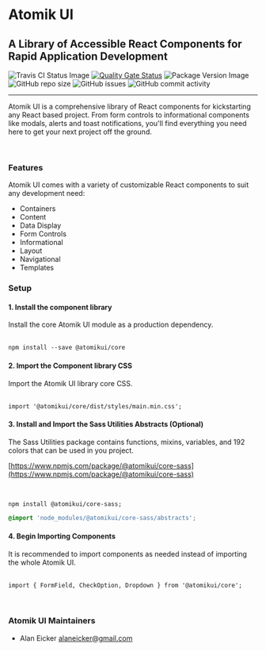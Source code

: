 <h1 id="brand-heading">Atomik UI</h1>
<h2 id="brand-subheading">A Library of Accessible React Components for Rapid Application Development</h2>

![Travis CI Status Image](https://travis-ci.com/alaneicker1975/atomik-ui.svg?branch=master)
[![Quality Gate Status](https://sonarcloud.io/api/project_badges/measure?project=alaneicker1975_atomik-ui&metric=alert_status)](https://sonarcloud.io/dashboard?id=alaneicker1975_atomik-ui)
![Package Version Image](https://badgen.net/npm/v/@atomikui/core)
![GitHub repo size](https://img.shields.io/github/repo-size/alaneicker1975/atomik-ui)
![GitHub issues](https://img.shields.io/github/issues-raw/alaneicker1975/atomik-ui)
![GitHub commit activity](https://img.shields.io/github/commit-activity/y/alaneicker1975/atomik-ui)

<hr />

Atomik UI is a comprehensive library of React components for kickstarting any React based project. From form controls to informational components like modals, alerts and toast notifications, you'll find everything you need here to get your next project off the ground.

<br />

### Features

Atomik UI comes with a variety of customizable React components to suit any development need:

- Containers
- Content
- Data Display
- Form Controls
- Informational
- Layout
- Navigational
- Templates

### Setup

#### 1. Install the component library

Install the core Atomik UI module as a production dependency.
<br /><br />

```html
npm install --save @atomikui/core
```

#### 2. Import the Component library CSS

Import the Atomik UI library core CSS.
<br /><br />

```html
import '@atomikui/core/dist/styles/main.min.css';
```

#### 3. Install and Import the Sass Utilities Abstracts (Optional)

The Sass Utilities package contains functions, mixins, variables, and 192 colors that can be used in you project.

[https://www.npmjs.com/package/@atomikui/core-sass](https://www.npmjs.com/package/@atomikui/core-sass)

<br />

```html
npm install @atomikui/core-sass;
```

```css
@import 'node_modules/@atomikui/core-sass/abstracts';
```

#### 4. Begin Importing Components

It is recommended to import components as needed instead of importing the whole Atomik UI.
<br /><br />

```html
import { FormField, CheckOption, Dropdown } from '@atomikui/core';
```

<br />

### Atomik UI Maintainers

- Alan Eicker [alaneicker@gmail.com](mailto:alaneicker@gmail.com)
